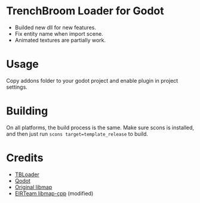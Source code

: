 # TrenchBroom Loader for Godot
- Builded new dll for new features.
- Fix entity name when import scene.
- Animated textures are partially work.

# Usage
Copy addons folder to your godot project and enable plugin in project settings.

# Building
On all platforms, the build process is the same. Make sure scons is installed, and then just run
`scons target=template_release` to build.

# Credits
* [TBLoader](https://github.com/codecat/godot-tbloader)
* [Qodot](https://github.com/QodotPlugin/qodot-plugin)
* [Original libmap](https://github.com/QodotPlugin/libmap)
* [EIRTeam libmap-cpp](https://github.com/EIRTeam/qodot/tree/4.0) (modified)

